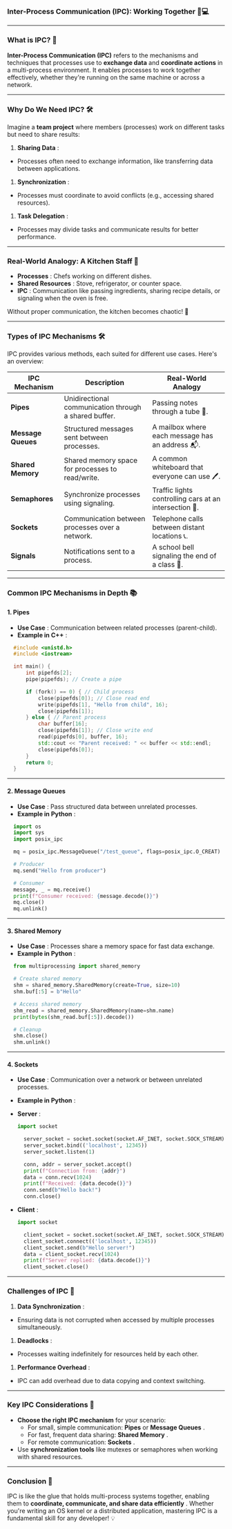 ### **Inter-Process Communication (IPC): Working Together** 🤝💻

---

### **What is IPC?** 🤔

**Inter-Process Communication (IPC)** refers to the mechanisms and techniques that processes use to **exchange data** and **coordinate actions** in a multi-process environment. It enables processes to work together effectively, whether they're running on the same machine or across a network.

---

### **Why Do We Need IPC?** 🛠️

Imagine a **team project** where members (processes) work on different tasks but need to share results:

1. **Sharing Data** :

* Processes often need to exchange information, like transferring data between applications.

1. **Synchronization** :

* Processes must coordinate to avoid conflicts (e.g., accessing shared resources).

1. **Task Delegation** :

* Processes may divide tasks and communicate results for better performance.

---

### **Real-World Analogy: A Kitchen Staff 🍳**

* **Processes** : Chefs working on different dishes.
* **Shared Resources** : Stove, refrigerator, or counter space.
* **IPC** : Communication like passing ingredients, sharing recipe details, or signaling when the oven is free.

Without proper communication, the kitchen becomes chaotic! 🍴

---

### **Types of IPC Mechanisms** 🛠️

IPC provides various methods, each suited for different use cases. Here's an overview:

| **IPC Mechanism**  | **Description**                                 | **Real-World Analogy**                           |
| ------------------------ | ----------------------------------------------------- | ------------------------------------------------------ |
| **Pipes**          | Unidirectional communication through a shared buffer. | Passing notes through a tube 📄.                       |
| **Message Queues** | Structured messages sent between processes.           | A mailbox where each message has an address 📬.        |
| **Shared Memory**  | Shared memory space for processes to read/write.      | A common whiteboard that everyone can use 🖊️.        |
| **Semaphores**     | Synchronize processes using signaling.                | Traffic lights controlling cars at an intersection 🚦. |
| **Sockets**        | Communication between processes over a network.       | Telephone calls between distant locations 📞.          |
| **Signals**        | Notifications sent to a process.                      | A school bell signaling the end of a class 🔔.         |

---

### **Common IPC Mechanisms in Depth** 📚

#### **1. Pipes**

* **Use Case** : Communication between related processes (parent-child).
* **Example in C++** :

```cpp
  #include <unistd.h>
  #include <iostream>

  int main() {
      int pipefds[2];
      pipe(pipefds); // Create a pipe

      if (fork() == 0) { // Child process
          close(pipefds[0]); // Close read end
          write(pipefds[1], "Hello from child", 16);
          close(pipefds[1]);
      } else { // Parent process
          char buffer[16];
          close(pipefds[1]); // Close write end
          read(pipefds[0], buffer, 16);
          std::cout << "Parent received: " << buffer << std::endl;
          close(pipefds[0]);
      }
      return 0;
  }
```

---

#### **2. Message Queues**

* **Use Case** : Pass structured data between unrelated processes.
* **Example in Python** :

```python
  import os
  import sys
  import posix_ipc

  mq = posix_ipc.MessageQueue("/test_queue", flags=posix_ipc.O_CREAT)

  # Producer
  mq.send("Hello from producer")

  # Consumer
  message, _ = mq.receive()
  print(f"Consumer received: {message.decode()}")
  mq.close()
  mq.unlink()
```

---

#### **3. Shared Memory**

* **Use Case** : Processes share a memory space for fast data exchange.
* **Example in Python** :

```python
  from multiprocessing import shared_memory

  # Create shared memory
  shm = shared_memory.SharedMemory(create=True, size=10)
  shm.buf[:5] = b"Hello"

  # Access shared memory
  shm_read = shared_memory.SharedMemory(name=shm.name)
  print(bytes(shm_read.buf[:5]).decode())

  # Cleanup
  shm.close()
  shm.unlink()
```

---

#### **4. Sockets**

* **Use Case** : Communication over a network or between unrelated processes.
* **Example in Python** :
* **Server** :
  ```python
  import socket

    server_socket = socket.socket(socket.AF_INET, socket.SOCK_STREAM)
    server_socket.bind(('localhost', 12345))
    server_socket.listen(1)

    conn, addr = server_socket.accept()
    print(f"Connection from: {addr}")
    data = conn.recv(1024)
    print(f"Received: {data.decode()}")
    conn.send(b"Hello back!")
    conn.close()
    ```

* **Client** :
  ```python
  import socket

    client_socket = socket.socket(socket.AF_INET, socket.SOCK_STREAM)
    client_socket.connect(('localhost', 12345))
    client_socket.send(b"Hello server!")
    data = client_socket.recv(1024)
    print(f"Server replied: {data.decode()}")
    client_socket.close()
    ```

---

### **Challenges of IPC** 🛑

1. **Data Synchronization** :

* Ensuring data is not corrupted when accessed by multiple processes simultaneously.

1. **Deadlocks** :

* Processes waiting indefinitely for resources held by each other.

1. **Performance Overhead** :

* IPC can add overhead due to data copying and context switching.

---

### **Key IPC Considerations** 🧩

* **Choose the right IPC mechanism** for your scenario:
  * For small, simple communication: **Pipes** or  **Message Queues** .
  * For fast, frequent data sharing:  **Shared Memory** .
  * For remote communication:  **Sockets** .
* Use **synchronization tools** like mutexes or semaphores when working with shared resources.

---

### **Conclusion** 🏁

IPC is like the glue that holds multi-process systems together, enabling them to  **coordinate, communicate, and share data efficiently** . Whether you're writing an OS kernel or a distributed application, mastering IPC is a fundamental skill for any developer! 💡

